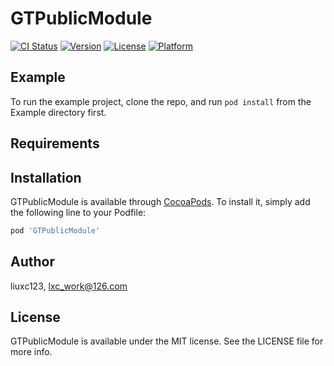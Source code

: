 # GTPublicModule

[![CI Status](https://img.shields.io/travis/liuxc123/GTPublicModule.svg?style=flat)](https://travis-ci.org/liuxc123/GTPublicModule)
[![Version](https://img.shields.io/cocoapods/v/GTPublicModule.svg?style=flat)](https://cocoapods.org/pods/GTPublicModule)
[![License](https://img.shields.io/cocoapods/l/GTPublicModule.svg?style=flat)](https://cocoapods.org/pods/GTPublicModule)
[![Platform](https://img.shields.io/cocoapods/p/GTPublicModule.svg?style=flat)](https://cocoapods.org/pods/GTPublicModule)

## Example

To run the example project, clone the repo, and run `pod install` from the Example directory first.

## Requirements

## Installation

GTPublicModule is available through [CocoaPods](https://cocoapods.org). To install
it, simply add the following line to your Podfile:

```ruby
pod 'GTPublicModule'
```

## Author

liuxc123, lxc_work@126.com

## License

GTPublicModule is available under the MIT license. See the LICENSE file for more info.
